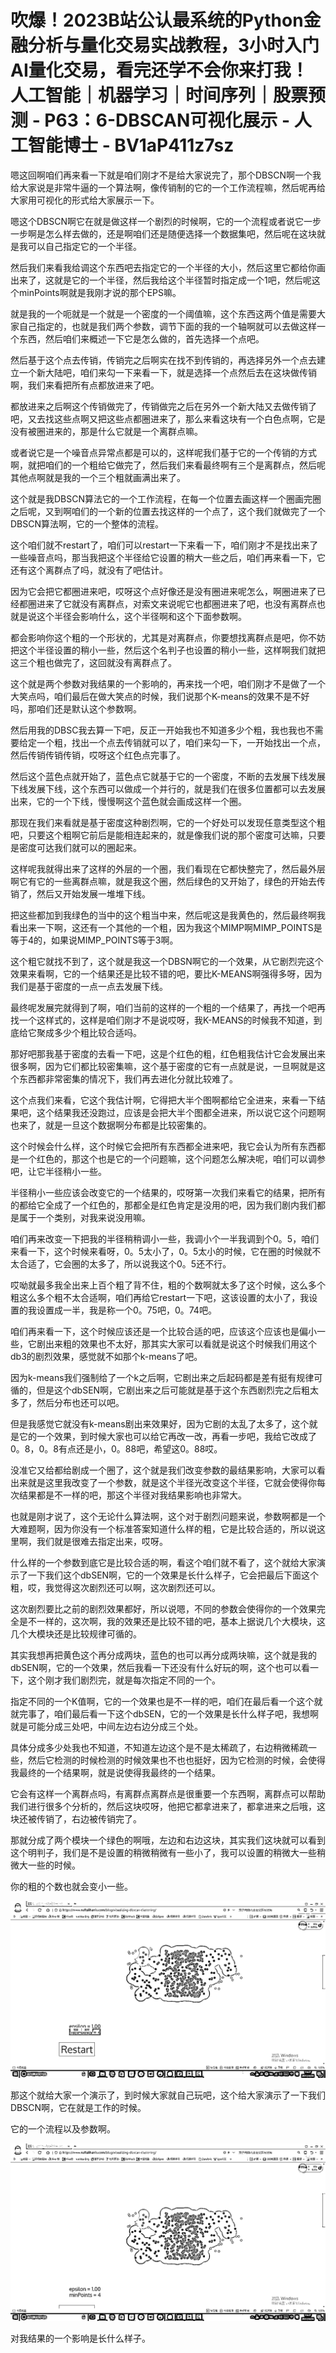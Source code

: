 # 吹爆！2023B站公认最系统的Python金融分析与量化交易实战教程，3小时入门AI量化交易，看完还学不会你来打我！人工智能｜机器学习｜时间序列｜股票预测 - P63：6-DBSCAN可视化展示 - 人工智能博士 - BV1aP411z7sz

嗯这回啊咱们再来看一下就是咱们刚才不是给大家说完了，那个DBSCN啊一个我给大家说是非常牛逼的一个算法啊，像传销制的它的一个工作流程嘛，然后呢再给大家用可视化的形式给大家展示一下。

嗯这个DBSCN啊它在就是做这样一个剧烈的时候啊，它的一个流程或者说它一步一步啊是怎么样去做的，还是啊咱们还是随便选择一个数据集吧，然后呢在这块就是我可以自己指定它的一个半径。

然后我们来看我给调这个东西吧去指定它的一个半径的大小，然后这里它都给你画出来了，这就是它的一个半径，然后我给这个半径暂时指定成一个1吧，然后呢这个minPoints啊就是我刚才说的那个EPS嘛。

就是我的一个呃就是一个就是一个密度的一个阈值嘛，这个东西这两个值是需要大家自己指定的，也就是我们两个参数，调节下面的我的一个轴啊就可以去做这样一个东西，然后咱们来概述一下它是怎么做的，首先选择一个点吧。

然后基于这个点去传销，传销完之后啊实在找不到传销的，再选择另外一个点去建立一个新大陆吧，咱们来勾一下来看一下，就是选择一个点然后去在这块做传销啊，我们来看把所有点都放进来了吧。

都放进来之后啊这个传销做完了，传销做完之后在另外一个新大陆又去做传销了吧，又去找这些点啊又把这些点都圈进来了，那么来看这块有一个白色点啊，它是没有被圈进来的，那是什么它就是一个离群点嘛。

或者说它是一个噪音点异常点都是可以的，这样呢我们基于它的一个传销的方式啊，就把咱们的一个粗给它做完了，然后我们来看最终啊有三个是离群点，然后呢其他点啊就是我的一个三个粗就画满出来了。

这个就是我DBSCN算法它的一个工作流程，在每一个位置去画这样一个圈画完圈之后呢，又到啊咱们的一个新的位置去找这样的一个点了，这个我们就做完了一个DBSCN算法啊，它的一个整体的流程。

这个咱们就不restart了，咱们可以restart一下来看一下，咱们刚才不是找出来了一些噪音点吗，那当我把这个半径给它设置的稍大一些之后，咱们再来看一下，它还有这个离群点了吗，就没有了吧估计。

因为它会把它都圈进来吧，哎呀这个点好像还是没有圈进来呢怎么，啊圈进来了已经都圈进来了它就没有离群点，对索文来说呢它也都圈进来了吧，也没有离群点也就是说这个半径会影响什么，这个半径啊和这个下面参数啊。

都会影响你这个粗的一个形状的，尤其是对离群点，你要想找离群点是吧，你不妨把这个半径设置的稍小一些，然后这个名判子也设置的稍小一些，这样啊我们就把这三个粗也做完了，这回就没有离群点了。

这个就是两个参数对我结果的一个影响的，再来找一个吧，咱们刚才不是做了一个大笑点吗，咱们最后在做大笑点的时候，我们说那个K-means的效果不是不好吗，那咱们还是默认这个参数啊。

然后用我的DBSC我去算一下吧，反正一开始我也不知道多少个粗，我也我也不需要给定一个粗，找出一个点去传销就可以了，咱们来勾一下，一开始找出一个点，然后传销传销传销，哎呀这个红色点完事了。

然后这个蓝色点就开始了，蓝色点它就基于它的一个密度，不断的去发展下线发展下线发展下线，这个东西可以做成一个并行的，就是我们在很多位置都可以去发展出来，它的一个下线，慢慢啊这个蓝色就会画成这样一个圈。

那现在我们来看就是基于密度这种剧烈啊，它的一个好处可以发现任意类型这个粗吧，只要这个粗啊它前后是能相连起来的，就是像我们说的那个密度可达嘛，只要是密度可达我们就可以的圈起来。

这样呢我就得出来了这样的外层的一个圈，我们看现在它都快整完了，然后最外层啊它有它的一些离群点嘛，就是我这个圈，然后绿色的又开始了，绿色的开始去传销了，然后又开始发展一堆堆下线。

把这些都加到我绿色的当中的这个粗当中来，然后呢这是我黄色的，然后最终啊我看出来一下啊，这还有一个其他的一个粗，因为我这个MIMP啊MIMP_POINTS是等于4的，如果说MIMP_POINTS等于3啊。

这个粗它就找不到了，这个就是我这一个DBSN啊它的一个效果，从它剧烈完这个效果来看啊，它的一个结果还是比较不错的吧，要比K-MEANS啊强得多呀，因为我们是基于密度的一点一点去发展下线。

最终呢发展完就得到了啊，咱们当前的这样的一个粗的一个结果了，再找一个吧再找一个这样式的，这样是咱们刚才不是说哎呀，我K-MEANS的时候我不知道，到底给它聚成多少个粗比较合适吗。

那好吧那我基于密度的去看一下吧，这是个红色的粗，红色粗我估计它会发展出来很多啊，因为它们都比较密集嘛，这个基于密度的它有一点就是说，一旦啊就是这个东西都非常密集的情况下，我们再去进化分就比较难了。

这个点我们来看，它这个我估计啊，它得把大半个图啊都给它全进来，来看一下结果吧，这个结果我还没跑过，应该是会把大半个图都全进来，所以说它这个问题啊也来了，就是一旦这个数据啊分布都是比较密集的。

这个时候会什么样，这个时候它会把所有东西都全进来吧，我它会认为所有东西都是一个红色的，那这个也是它的一个问题嘛，这个问题怎么解决呢，咱们可以调参吧，让它半径稍小一些。

半径稍小一些应该会改变它的一个结果的，哎呀第一次我们来看它的结果，把所有的都给它全成了一个红色的，那都全是红色肯定是没用的吧，因为我们剧内我们都是属于一个类别，对我来说没用嘛。

咱们再来改变一下把我的半径稍稍调小一些，我调小个一半我调到个0。5，咱们来看一下，这个时候来看呀，0。5太小了，0。5太小的时候，它在圈的时候就不太合适了，它会圈的太多了，所以说我这个0。5还不行。

哎呦就最多我全出来上百个粗了背不住，粗的个数啊就太多了这个时候，这么多个粗这么多个粗不太合适啊，咱们再给它restart一下吧，这该设置的太小了，我设置的我设置成一半，我是称一个0。75吧，0。74吧。

咱们再来看一下，这个时候应该还是一个比较合适的吧，应该这个应该也是偏小一些，它剧出来粗的效果也不太好，那其实大家可以看就是说这个时候我们用这个db3的剧烈效果，感觉就不如那个k-means了吧。

因为k-means我们强制给了一个k之后啊，它剧出来之后起码都是差有挺有规律可循的，但是这个dbSEN啊，它剧出来之后可能就是基于这个东西剧烈完之后粗太多了，然后分布也还可以吧。

但是我感觉它就没有k-means剧出来效果好，因为它剧的太乱了太多了，这个就是它的一个效果，到时候大家也可以给它再改一改，再看一步吧，我给它改成了0。8，0。8有点还是小，0。88吧，希望这0。88哎。

没准它又给都给剧成一个圈了，这个就是我们改变参数的最结果影响，大家可以看出来就是这里我改变了一个参数，就是这个半径光改变这个半径，它就会使得你每次结果都是不一样的吧，那这个半径对我结果影响也非常大。

也就是刚才说了，这个无论什么算法啊，这个对于剧烈问题来说，参数啊都是一个大难题啊，因为你没有一个标准答案知道什么样的粗，它是比较合适的，所以说这里啊，我们就是很难去指定出来，哎呀。

什么样的一个参数到底它是比较合适的啊，看这个咱们就不看了，这个就给大家演示了一下我们这个dbSEN啊，它的一个效果是长什么样子，它会把最后下面这个粗，哎，我觉得这次剧烈还可以啊，这次剧烈还可以。

这次剧烈要比之前的剧烈效果都好，所以说嗯，不同的参数会使得你的一个效果完全是不一样的，这次啊，我的效果还是比较不错的吧，基本上据说几个大模块，这几个大模块还是比较规律可循的。

其实我想再把黄色这个再分成两块，蓝色的也可以再分成两块嘛，这个就是我的dbSEN啊，它的一个效果，然后我看一下还没有什么好玩的啊，这个也可以看一下，这个刚才我们剧烈完，就是每次指定不同的一个。

指定不同的一个K值啊，它的一个效果也是不一样的吧，咱们在最后看一个这个就就完事了，咱们最后看一下这个dbSEN，它的一个效果是长什么样子吧，我想啊就是可能分成三处吧，中间左边右边分成三个处。

具体分成多少处我也不知道，不知道左边这个是不是太稀疏了，右边稍微稀疏一些，然后它检测的时候检测的时候效果也不也也挺好，因为它检测的时候，会使得我最终的一个结果啊，就是说使得我最终的一个结果。

它会有这样一个离群点吗，有离群点离群点是很重要一个东西啊，离群点可以帮助我们进行很多个分析的，然后这块哎呀，他把它都拿进来了，都拿进来之后哦，这块还被传销了，右边被传销完了。

那就分成了两个模块一个绿色的啊哦，左边和右边这块，其实我们这块就可以看到这个明判子，我们是不是设置的稍微稍微有一些小了，我可以设置的稍微大一些稍微大一些的时候。

你的粗的个数也就会变小一些。

![](img/11fc51c235723f9442469c67335d4f9d_1.png)

那这个就给大家一个演示了，到时候大家就自己玩吧，这个给大家演示了一下我们DBSCN啊，它在就是工作的时候。

它的一个流程以及参数啊。

![](img/11fc51c235723f9442469c67335d4f9d_3.png)

对我结果的一个影响是长什么样子。